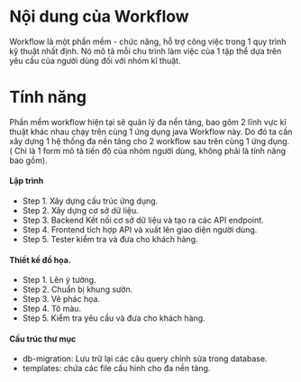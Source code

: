 # Nội dung của Workflow

Workflow là một phần mềm - chức năng, hỗ trợ công việc trong 1 quy trình kỹ thuật nhất định.
Nó mô tả mỗi chu trình làm việc của 1 tập thể dựa trên yêu cầu của người dùng đối với nhóm kĩ thuật.

# Tính năng

Phần mềm workflow hiện tại sẽ quản lý đa nền tảng, bao gôm 2 lĩnh vực kĩ thuật khác nhau chạy trên cùng 1 ứng dụng java Workflow này.
Do đó ta cần xây dựng 1 hệ thống đa nền tảng cho 2 workflow sau trên cùng 1 ứng dụng.
( Chỉ là 1 form mô tả tiến độ của nhóm người dùng, không phải là tính năng bao gồm).

#### Lập trình

- Step 1. Xây dựng cấu trúc ứng dụng.
- Step 2. Xây dựng cơ sở dữ liệu.
- Step 3. Backend Kết nối cơ sở dữ liệu và tạo ra các API endpoint.
- Step 4. Frontend tích hợp API và xuất lên giao diện người dùng.
- Step 5. Tester kiểm tra và đưa cho khách hàng.

#### Thiết kế đồ họa.

- Step 1. Lên ý tưởng.
- Step 2. Chuẩn bị khung sườn.
- Step 3. Vẽ phác họa.
- Step 4. Tô màu.
- Step 5. Kiểm tra yêu cầu và đưa cho khách hàng.

#### Cấu trúc thư mục
- db-migration: Lưu trữ lại các câu query chỉnh sửa trong database.
- templates: chứa các file cấu hình cho đa nền tảng.